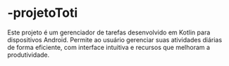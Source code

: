 # -projetoToti
Este projeto é um gerenciador de tarefas desenvolvido em Kotlin para dispositivos Android. Permite ao usuário gerenciar suas atividades diárias de forma eficiente, com interface intuitiva e recursos que melhoram a produtividade.

